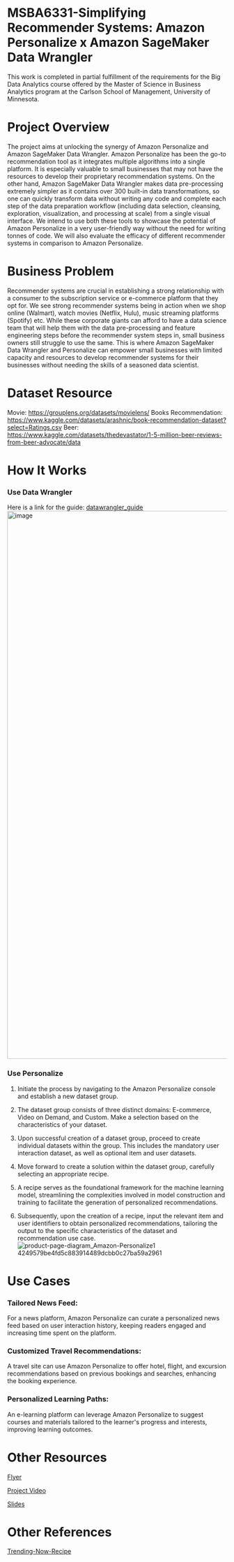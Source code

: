 #  MSBA6331-Simplifying Recommender Systems: Amazon Personalize x Amazon SageMaker Data Wrangler
This work is completed in partial fulfillment of the requirements for the Big Data Analytics course offered by the Master of Science in Business Analytics program at the Carlson School of Management, University of Minnesota.

# Project Overview
The project aims at unlocking the synergy of Amazon Personalize and Amazon SageMaker Data Wrangler. Amazon Personalize has been the go-to recommendation tool as it integrates multiple algorithms into a single platform. It is especially valuable to small businesses that may not have the resources to develop their proprietary recommendation systems. On the other hand, Amazon SageMaker Data Wrangler makes data pre-processing extremely simpler as it contains over 300 built-in data transformations, so one can quickly transform data without writing any code and complete each step of the data preparation workflow (including data selection, cleansing, exploration, visualization, and processing at scale) from a single visual interface. We intend to use both these tools to showcase the potential of Amazon Personalize in a very user-friendly way without the need for writing tonnes of code. We will also evaluate the efficacy of different recommender systems in comparison to Amazon Personalize.

# Business Problem
Recommender systems are crucial in establishing a strong relationship with a consumer to the subscription service or e-commerce platform that they opt for. We see strong recommender systems being in action when we shop online (Walmart), watch movies (Netflix, Hulu), music streaming platforms (Spotify) etc. While these corporate giants can afford to have a data science team that will help them with the data pre-processing and feature engineering steps before the recommender system steps in, small business owners still struggle to use the same. This is where Amazon SageMaker Data Wrangler and Personalize can empower small businesses with limited capacity and resources to develop recommender systems for their businesses without needing the skills of a seasoned data scientist.

# Dataset Resource
Movie: https://grouplens.org/datasets/movielens/
Books Recommendation: https://www.kaggle.com/datasets/arashnic/book-recommendation-dataset?select=Ratings.csv
Beer: https://www.kaggle.com/datasets/thedevastator/1-5-million-beer-reviews-from-beer-advocate/data

# How It Works
### Use Data Wrangler
Here is a link for the guide: [datawrangler_guide](https://github.com/mandylly/trendsmarket-g15/blob/1b33453412d3ebbe4adddd62e2fe624903eb18c7/datawrangler_guide.ipynb)
<img width="1255" alt="image" src="https://github.com/mandylly/trendsmarket-g15/assets/152313718/e9b668e5-3f6f-4c98-a691-a27227b99608">

### Use Personalize
1. Initiate the process by navigating to the Amazon Personalize console and establish a new dataset group.

2. The dataset group consists of three distinct domains: E-commerce, Video on Demand, and Custom. Make a selection based on the characteristics of your dataset.

3. Upon successful creation of a dataset group, proceed to create individual datasets within the group. This includes the mandatory user interaction dataset, as well as optional item and user datasets.

4. Move forward to create a solution within the dataset group, carefully selecting an appropriate recipe. 

5. A recipe serves as the foundational framework for the machine learning model, streamlining the complexities involved in model construction and training to facilitate the generation of personalized recommendations.

6. Subsequently, upon the creation of a recipe, input the relevant item and user identifiers to obtain personalized recommendations, tailoring the output to the specific characteristics of the dataset and recommendation use case.
![product-page-diagram_Amazon-Personalize1 4249579be4fd5c883914489dcbb0c27ba59a2961](https://github.com/mandylly/trendsmarket-g15/assets/152313718/cee94e62-4489-4cac-827c-05c6b3f5bbac)


# Use Cases
### Tailored News Feed: 
For a news platform, Amazon Personalize can curate a personalized news feed based on user interaction history, keeping readers engaged and increasing time spent on the platform.

### Customized Travel Recommendations: 
A travel site can use Amazon Personalize to offer hotel, flight, and excursion recommendations based on previous bookings and searches, enhancing the booking experience.

### Personalized Learning Paths: 
An e-learning platform can leverage Amazon Personalize to suggest courses and materials tailored to the learner's progress and interests, improving learning outcomes.

# Other Resources
[Flyer](https://github.com/mandylly/trendsmarket-g15/blob/0ca67b06d24f14d756dbf4ac5d1dafc2e55e3d7b/Trends%20-%20Fall'23%20-%20G15.pdf)

[Project Video]()

[Slides]()

# Other References
[Trending-Now-Recipe](https://docs.aws.amazon.com/personalize/latest/dg/native-recipe-trending-now.html)
